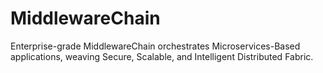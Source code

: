 # MiddlewareChain
Enterprise-grade MiddlewareChain orchestrates Microservices-Based applications, weaving Secure, Scalable, and Intelligent Distributed Fabric.
